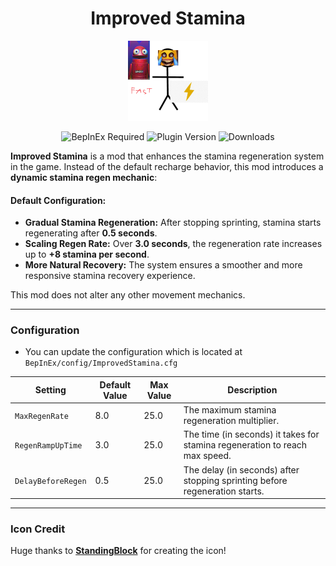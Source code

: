 <h1 align="center">Improved Stamina</h1>

<p align="center">
  <img src="https://github.com/survivalq/ImprovedStamina/blob/main/Assets/icon.png" width="128" height="128">
</p>  

<p align="center">
  <img src="https://img.shields.io/badge/BepInEx-Required-blue" alt="BepInEx Required">
  <img src="https://img.shields.io/badge/Plugin-Version_1.1.0-brightgreen" alt="Plugin Version">
  <img src="https://img.shields.io/thunderstore/dt/Flopper/ImprovedStamina" alt="Downloads">
</p>

**Improved Stamina** is a mod that enhances the stamina regeneration system in the game. Instead of the default recharge behavior, this mod introduces a **dynamic stamina regen mechanic**:

#### Default Configuration:
- **Gradual Stamina Regeneration:** After stopping sprinting, stamina starts regenerating after **0.5 seconds**.
- **Scaling Regen Rate:** Over **3.0 seconds**, the regeneration rate increases up to **+8 stamina per second**.
- **More Natural Recovery:** The system ensures a smoother and more responsive stamina recovery experience.

This mod does not alter any other movement mechanics.

---

### Configuration

- You can update the configuration which is located at `BepInEx/config/ImprovedStamina.cfg`

<table>
  <thead>
    <tr>
      <th>Setting</th>
      <th>Default Value</th>
      <th>Max Value</th>
      <th>Description</th>
    </tr>
  </thead>
  <tbody>
    <tr>
      <td><code>MaxRegenRate</code></td>
      <td>8.0</td>
      <td>25.0</td>
      <td>The maximum stamina regeneration multiplier.</td>
    </tr>
    <tr>
      <td><code>RegenRampUpTime</code></td>
      <td>3.0</td>
      <td>25.0</td>
      <td>The time (in seconds) it takes for stamina regeneration to reach max speed.</td>
    </tr>
    <tr>
      <td><code>DelayBeforeRegen</code></td>
      <td>0.5</td>
      <td>25.0</td>
      <td>The delay (in seconds) after stopping sprinting before regeneration starts.</td>
    </tr>
  </tbody>
</table>

---

### Icon Credit
Huge thanks to **[StandingBlock](https://github.com/StandingBlock)** for creating the icon!